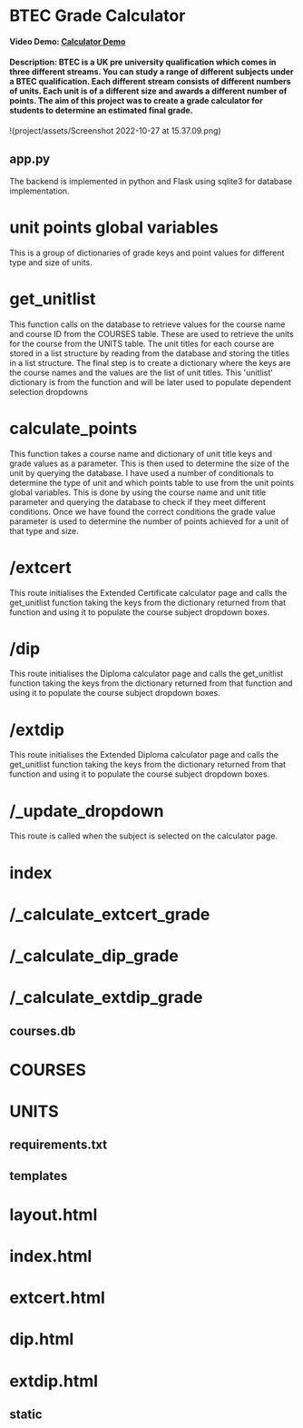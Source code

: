 # BTEC Grade Calculator
#### Video Demo:  [Calculator Demo](https://youtu.be/CLbdc2nqJSE)
#### Description: BTEC is a UK pre university qualification which comes in three different streams. You can study a range of different subjects under a BTEC qualification. Each different stream consists of different numbers of units. Each unit is of a different size and awards a different number of points. The aim of this project was to create a grade calculator for students to determine an estimated final grade.

 !(project/assets/Screenshot 2022-10-27 at 15.37.09.png)

## app.py
The backend is implemented in python and Flask using sqlite3 for database implementation.

# unit points global variables
This is a group of dictionaries of grade keys and point values for different type and size of units.
# get_unitlist
This function calls on the database to retrieve values for the course name and course ID from the COURSES table. These are used to retrieve the units for the course from the UNITS table. The unit titles for each course are stored in a list structure by reading from the database and storing the titles in a list structure. The final step is to create a dictionary where the keys are the course names and the values are the list of unit titles. This 'unitlist' dictionary is from the function and will be later used to populate dependent selection dropdowns
# calculate_points
This function takes a course name and dictionary of unit title keys and grade values as a parameter. This is then used to determine the size of the unit by querying the database. I have used a number of conditionals to determine the type of unit and which points table to use from the unit points global variables. This is done by using the course name and unit title parameter and querying the database to check if they meet different conditions. Once we have found the correct conditions the grade value parameter is used to determine the number of points achieved for a unit of that type and size.
# /extcert
This route initialises the Extended Certificate calculator page and calls the get_unitlist function taking the keys from the dictionary returned from that function and using it to populate the course subject dropdown boxes.
# /dip
This route initialises the Diploma calculator page and calls the get_unitlist function taking the keys from the dictionary returned from that function and using it to populate the course subject dropdown boxes.
# /extdip
This route initialises the Extended Diploma calculator page and calls the get_unitlist function taking the keys from the dictionary returned from that function and using it to populate the course subject dropdown boxes.
# /_update_dropdown
This route is called when the subject is selected on the calculator page.
# index

# /_calculate_extcert_grade

# /_calculate_dip_grade

# /_calculate_extdip_grade

## courses.db

# COURSES

# UNITS

## requirements.txt

## templates

# layout.html

# index.html

# extcert.html

# dip.html

# extdip.html

## static
